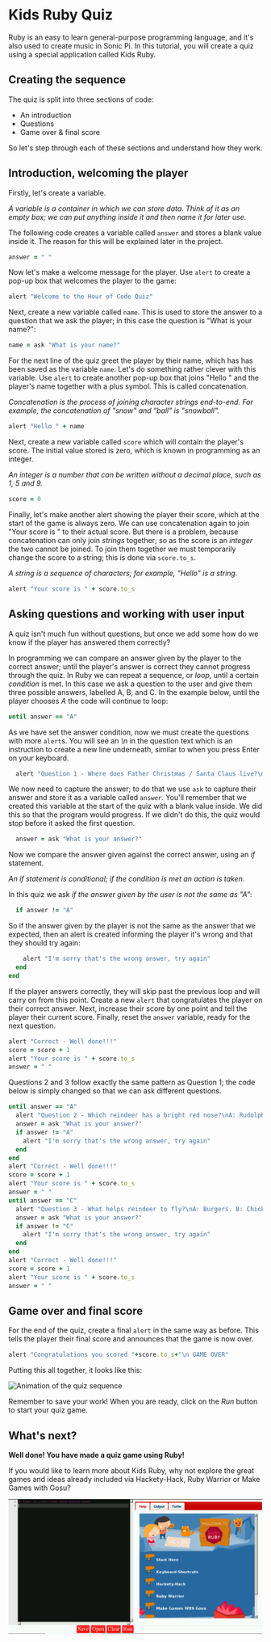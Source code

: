 # Kids Ruby Quiz

Ruby is an easy to learn general-purpose programming language, and it's also used to create music in Sonic Pi. In this tutorial, you will create a quiz using a special application called Kids Ruby.

## Creating the sequence

The quiz is split into three sections of code:

- An introduction
- Questions
- Game over & final score

So let's step through each of these sections and understand how they work.

## Introduction, welcoming the player

Firstly, let's create a variable.

*A variable is a container in which we can store data. Think of it as an empty box; we can put anything inside it and then name it for later use.*

The following code creates a variable called `answer` and stores a blank value inside it. The reason for this will be explained later in the project.

```ruby
answer = " "
```

Now let's make a welcome message for the player. Use `alert` to create a pop-up box that welcomes the player to the game:

```ruby
alert "Welcome to the Hour of Code Quiz"
```

Next, create a new variable called `name`. This is used to store the answer to a question that we ask the player; in this case the question is "What is your name?":

```ruby
name = ask "What is your name?"
```

For the next line of the quiz greet the player by their name, which has has been saved as the variable `name`. Let's do something rather clever with this variable. Use `alert` to create another pop-up box that joins "Hello " and the player's name together with a plus symbol. This is called concatenation.

*Concatenation is the process of joining character strings end-to-end. For example, the concatenation of "snow" and "ball" is "snowball".*

```ruby
alert "Hello " + name
```

Next, create a new variable called `score` which will contain the player's score. The initial value stored is zero, which is known in programming as an integer.

*An integer is a number that can be written without a decimal place, such as 1, 5 and 9.*

```ruby
score = 0
```

Finally, let's make another alert showing the player their score, which at the start of the game is always zero. We can use concatenation again to join "Your score is " to their actual score. But there is a problem, because concatenation can only join *strings* together; so as the score is an *integer* the two cannot be joined. To join them together we must temporarily change the score to a string; this is done via `score.to_s`.

*A string is a sequence of characters; for example, "Hello" is a string.*

```ruby
alert "Your score is " + score.to_s
```

## Asking questions and working with user input

A quiz isn't much fun without questions, but once we add some how do we know if the player has answered them correctly?

In programming we can compare an answer given by the player to the correct answer; until the player's answer is correct they cannot progress through the quiz. In Ruby we can repeat a sequence, or *loop*, until a certain *condition* is met. In this case we ask a question to the user and give them three possible answers, labelled A, B, and C. In the example below, until the player chooses *A* the code will continue to loop:

```ruby
until answer == "A"
```

As we have set the answer condition, now we must create the questions with more `alert`s. You will see an *\n* in the question text which is an instruction to create a new line underneath, similar to when you press Enter on your keyboard.

```ruby
  alert "Question 1 - Where does Father Christmas / Santa Claus live?\nA: North Pole. B: Santa Monica. C: Cambridge"
 ```
 
We now need to capture the answer; to do that we use `ask` to capture their answer and store it as a variable called `answer`. You'll remember that we created this variable at the start of the quiz with a blank value inside. We did this so that the program would progress. If we didn't do this, the quiz would stop before it asked the first question.
 
```ruby
  answer = ask "What is your answer?"
 ```
 
 Now we compare the answer given against the correct answer, using an *if* statement.
 
 *An if statement is conditional; if the condition is met an action is taken.*
 
 In this quiz we ask *if the answer given by the user is not the same as "A"*:
 
```ruby
  if answer != "A"
 ```
 
 So if the answer given by the player is not the same as the answer that we expected, then an alert is created informing the player it's wrong and that they should try again:
 
```ruby
    alert "I'm sorry that's the wrong answer, try again"
  end
end
```

If the player answers correctly, they will skip past the previous loop and will carry on from this point. Create a new `alert` that congratulates the player on their correct answer. Next, increase their score by one point and tell the player their current score. Finally, reset the `answer` variable, ready for the next question.

```ruby
alert "Correct - Well done!!!"
score = score + 1
alert "Your score is " + score.to_s
answer = " "
```

Questions 2 and 3 follow exactly the same pattern as Question 1; the code below is simply changed so that we can ask different questions.

```ruby
until answer == "A"
  alert "Question 2 - Which reindeer has a bright red nose?\nA: Rudolph. B: Prancer. C: Vixen"
  answer = ask "What is your answer?"
  if answer != "A"
    alert "I'm sorry that's the wrong answer, try again"
  end
end
alert "Correct - Well done!!!"
score = score + 1
alert "Your score is " + score.to_s
answer = " "
until answer == "C"
  alert "Question 3 - What helps reindeer to fly?\nA: Burgers. B: Chicken. C: Magic dust"
  answer = ask "What is your answer?"
  if answer != "C"
    alert "I'm sorry that's the wrong answer, try again"
  end
end
alert "Correct - Well done!!!"
score = score + 1
alert "Your score is " + score.to_s
answer = " "
```

## Game over and final score

For the end of the quiz, create a final `alert` in the same way as before. This tells the player their final score and announces that the game is now over.

```ruby
alert "Congratulations you scored "+score.to_s+"\n GAME OVER"
```

Putting this all together, it looks like this:

![Animation of the quiz sequence](images/quiz.gif)

Remember to save your work! When you are ready, click on the *Run* button to start your quiz game.

## What's next?

**Well done! You have made a quiz game using Ruby!**

If you would like to learn more about Kids Ruby, why not explore the great games and ideas already included via Hackety-Hack, Ruby Warrior or Make Games with Gosu?

![Image of Kids Ruby ready to use](images/4.png)

